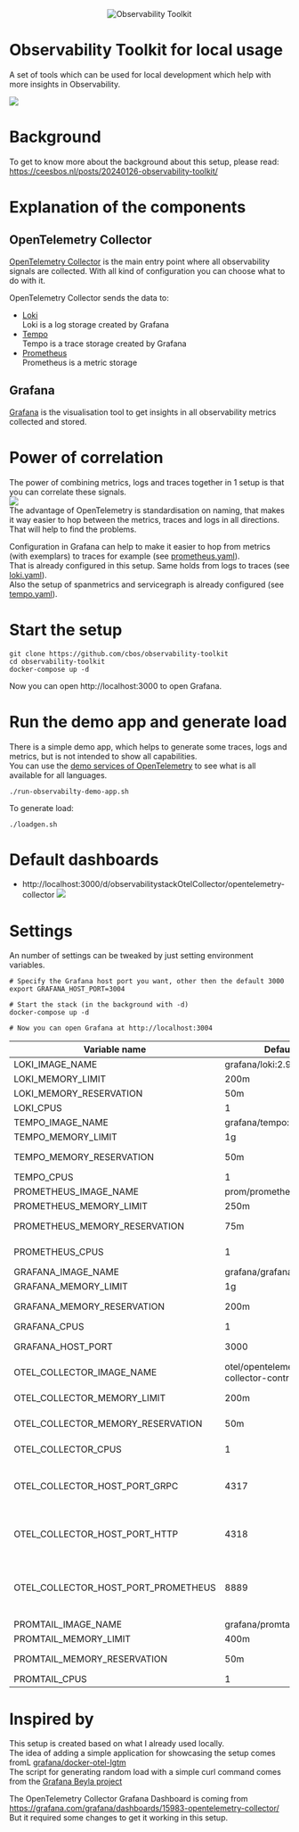 <div align="center">
  <img src="./docs/logo.png" alt="Observability Toolkit"/>
</div>

# Observability Toolkit for local usage
A set of tools which can be used for local development which help with more insights in Observability.

![](docs/setup.png)

# Background

To get to know more about the background about this setup, please read: https://ceesbos.nl/posts/20240126-observability-toolkit/

# Explanation of the components

## OpenTelemetry Collector
[OpenTelemetry Collector](https://opentelemetry.io/docs/collector/) is the main entry point where all observability signals are collected.
With all kind of configuration you can choose what to do with it.

OpenTelemetry Collector sends the data to:
- [Loki](https://github.com/grafana/loki)   
  Loki is a log storage created by Grafana
- [Tempo](https://github.com/grafana/tempo)   
  Tempo is a trace storage created by Grafana
- [Prometheus](https://github.com/prometheus/prometheus)   
  Prometheus is a metric storage

## Grafana
[Grafana](https://github.com/grafana/grafana) is the visualisation tool to get insights in all observability metrics collected and stored.

# Power of correlation
The power of combining metrics, logs and traces together in 1 setup is that you can correlate these signals.    
![](docs/correlation_between_signals.png)    
The advantage of OpenTelemetry is standardisation on naming, that makes it way easier to hop between the metrics, traces and logs in all directions.
That will help to find the problems.

Configuration in Grafana can help to make it easier to hop from metrics (with exemplars) to traces for example (see [prometheus.yaml](./config/grafana/provisioning/datasources/prometheus.yaml)).    
That is already configured in this setup. Same holds from logs to traces (see [loki.yaml](./config/grafana/provisioning/datasources/loki.yaml)).   
Also the setup of spanmetrics and servicegraph is already configured (see [tempo.yaml](./config/grafana/provisioning/datasources/tempo.yaml)).   

# Start the setup

```shell
git clone https://github.com/cbos/observability-toolkit
cd observability-toolkit
docker-compose up -d 

```
Now you can open http://localhost:3000 to open Grafana.

# Run the demo app and generate load
There is a simple demo app, which helps to generate some traces, logs and metrics, but is not intended to show all capabilities.    
You can use the [demo services of OpenTelemetry](https://opentelemetry.io/docs/demo/) to see what is all available for all languages.

```shell
./run-observabilty-demo-app.sh 
```

To generate load:
```shell
./loadgen.sh 
```

# Default dashboards
- http://localhost:3000/d/observabilitystackOtelCollector/opentelemetry-collector
![](docs/opentelemetry_collector_dashboard.png)

# Settings 

An number of settings can be tweaked by just setting environment variables.

```shell
# Specify the Grafana host port you want, other then the default 3000
export GRAFANA_HOST_PORT=3004

# Start the stack (in the background with -d)
docker-compose up -d 

# Now you can open Grafana at http://localhost:3004
```

| Variable name                        | Default                                     | Description                                                                                                             |
|--------------------------------------|---------------------------------------------|-------------------------------------------------------------------------------------------------------------------------|  
| LOKI_IMAGE_NAME                      | grafana/loki:2.9.3                          | Loki docker image                                                                                                       |
| LOKI_MEMORY_LIMIT                    | 200m                                        | Memory limit for Loki                                                                                                   |
| LOKI_MEMORY_RESERVATION              | 50m                                         | Memory reservation for Loki                                                                                             |
| LOKI_CPUS                            | 1                                           | Number of CPUs for Loki                                                                                                 |
| TEMPO_IMAGE_NAME                     | grafana/tempo:2.3.1                         | Tempo docker image                                                                                                      |
| TEMPO_MEMORY_LIMIT                   | 1g                                          | Memory limit for Tempo                                                                                                  |
| TEMPO_MEMORY_RESERVATION             | 50m                                         | Memory reservation for Tempo                                                                                            |
| TEMPO_CPUS                           | 1                                           | Number of CPUs for Tempo                                                                                                |
| PROMETHEUS_IMAGE_NAME                | prom/prometheus:v2.49.1                     | Prometheus docker image                                                                                                 |
| PROMETHEUS_MEMORY_LIMIT              | 250m                                        | Memory limit for Prometheus                                                                                             |
| PROMETHEUS_MEMORY_RESERVATION        | 75m                                         | Memory reservation for Prometheus                                                                                       |
| PROMETHEUS_CPUS                      | 1                                           | Number of CPUs for Prometheus                                                                                           |
| GRAFANA_IMAGE_NAME                   | grafana/grafana:10.2.3                      | Grafana docker image                                                                                                    |
| GRAFANA_MEMORY_LIMIT                 | 1g                                          | Memory limit for Grafana                                                                                                |
| GRAFANA_MEMORY_RESERVATION           | 200m                                        | Memory reservation for Grafana                                                                                          |
| GRAFANA_CPUS                         | 1                                           | Number of CPUs for Grafana                                                                                              |
| GRAFANA_HOST_PORT                    | 3000                                        | Port on host on which Grafana will be available                                                                         |
| OTEL_COLLECTOR_IMAGE_NAME            | otel/opentelemetry-collector-contrib:0.92.0 | OpenTelemetry Collector docker image                                                                                    |
| OTEL_COLLECTOR_MEMORY_LIMIT          | 200m                                        | Memory limit of OpenTelemetry Collector                                                                                 |
| OTEL_COLLECTOR_MEMORY_RESERVATION    | 50m                                         | Memory reservation for OpenTelemetry Collector                                                                          |
| OTEL_COLLECTOR_CPUS                  | 1                                           | Number of CPUs for OpenTelemetry Collector                                                                              |
| OTEL_COLLECTOR_HOST_PORT_GRPC        | 4317                                        | Port on host on which OpenTelemetry Collector will be available for OTLP format with GRPC                               |
| OTEL_COLLECTOR_HOST_PORT_HTTP        | 4318                                        | Port on host on which OpenTelemetry Collector will be available for OTLP format with HTTP                               |
| OTEL_COLLECTOR_HOST_PORT_PROMETHEUS  | 8889                                        | Port on host on which OpenTelemetry Collector will listen to expose prometheus data, like http://localhost:8889/metrics |
| PROMTAIL_IMAGE_NAME                  | grafana/promtail:2.8.7                      | Promtail docker image                                                                                                   |
| PROMTAIL_MEMORY_LIMIT                | 400m                                        | Memory limit of Promtail                                                                                                |
| PROMTAIL_MEMORY_RESERVATION          | 50m                                         | Memory reservation for Promtail                                                                                         |
| PROMTAIL_CPUS                        | 1                                           | Number of CPUs for Promtail                                                                                             |


# Inspired by 

This setup is created based on what I already used locally.    
The idea of adding a simple application for showcasing the setup comes fromL [grafana/docker-otel-lgtm](https://github.com/grafana/docker-otel-lgtm)    
The script for generating random load with a simple curl command comes from the [Grafana Beyla project](https://github.com/grafana/beyla/blob/main/examples/greeting-apps/loadgen.sh)

The OpenTelemetry Collector Grafana Dashboard is coming from
https://grafana.com/grafana/dashboards/15983-opentelemetry-collector/    
But it required some changes to get it working in this setup.